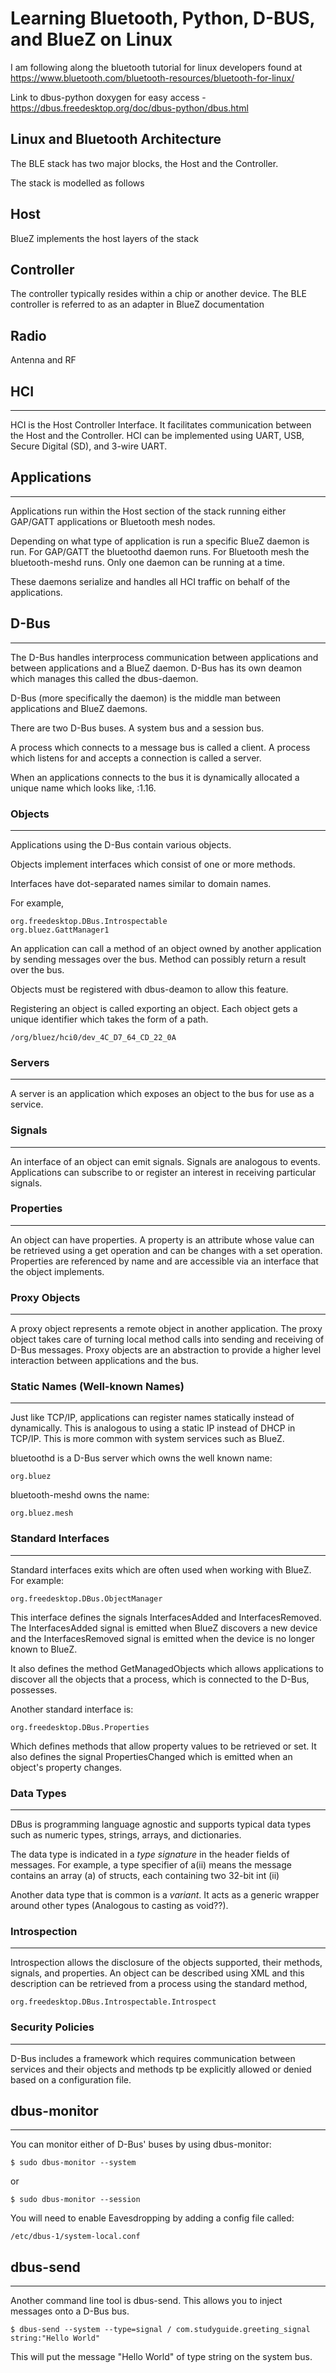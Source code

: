 # Learning Bluetooth, Python, D-BUS, and BlueZ on Linux

I am following along the bluetooth tutorial for linux developers found at https://www.bluetooth.com/bluetooth-resources/bluetooth-for-linux/

Link to dbus-python doxygen for easy access - https://dbus.freedesktop.org/doc/dbus-python/dbus.html

## Linux and Bluetooth Architecture

The BLE stack has two major blocks, the Host and the Controller.

The stack is modelled as follows

Host
--------------------
BlueZ implements the host layers of the stack

Controller
--------------------
The controller typically resides within a chip or another device. The BLE controller is referred to as an adapter in BlueZ documentation

Radio
--------------------
Antenna and RF

## HCI
---
HCI is the Host Controller Interface. It facilitates communication between the Host and the Controller. HCI can be implemented using UART, USB, Secure Digital (SD), and 3-wire UART.

## Applications
---
Applications run within the Host section of the stack running either GAP/GATT applications or Bluetooth mesh nodes.

Depending on what type of application is run a specific BlueZ daemon is run. For GAP/GATT the bluetoothd daemon runs. For Bluetooth mesh the bluetooth-meshd runs. Only one daemon can be running at a time.

These daemons serialize and handles all HCI traffic on behalf of the applications.

## D-Bus
---
The D-Bus handles interprocess communication between applications and between applications and a BlueZ daemon. D-Bus has its own deamon which manages this called the dbus-daemon.

D-Bus (more specifically the daemon) is the middle man between applications and BlueZ daemons.

There are two D-Bus buses. A system bus and a session bus.

A process which connects to a message bus is called a client. A process which listens for and accepts a connection is called a server. 

When an applications connects to the bus it is dynamically allocated a unique name which looks like, :1.16.

### Objects
---
Applications using the D-Bus contain various objects.

Objects implement interfaces which consist of one or more methods.

Interfaces have dot-separated names similar to domain names. 

For example,

    org.freedesktop.DBus.Introspectable
    org.bluez.GattManager1

An application can call a method of an object owned by another application by sending messages over the bus. Method can possibly return a result over the bus.

Objects must be registered with dbus-deamon to allow this feature.

Registering an object is called exporting an object. Each object gets a unique identifier which takes the form of a path.

    /org/bluez/hci0/dev_4C_D7_64_CD_22_0A

### Servers
---
A server is an application which exposes an object to the bus for use as a service.

### Signals
---
An interface of an object can emit signals. Signals are analogous to events. Applications can subscribe to or register an interest in receiving particular signals.

### Properties
---
An object can have properties. A property is an attribute whose value can be retrieved using a get operation and can be changes with a set operation. Properties are referenced by name and are accessible via an interface that the object implements.

### Proxy Objects
---
A proxy object represents a remote object in another application. The proxy object takes care of turning local method calls into sending and receiving of D-Bus messages. Proxy objects are an abstraction to provide a higher level interaction between applications and the bus.

### Static Names (Well-known Names)
---
Just like TCP/IP, applications can register names statically instead of dynamically. This is analogous to using a static IP instead of DHCP in TCP/IP. This is more common with system services such as BlueZ.

bluetoothd is a D-Bus server which owns the well known name:
    
    org.bluez
bluetooth-meshd owns the name:

    org.bluez.mesh

### Standard Interfaces
---
Standard interfaces exits which are often used when working with BlueZ. For example:

    org.freedesktop.DBus.ObjectManager
This interface defines the signals InterfacesAdded and InterfacesRemoved. The InterfacesAdded signal is emitted when BlueZ discovers a new device and the InterfacesRemoved signal is emitted when the device is no longer known to BlueZ.

It also defines the method GetManagedObjects which allows applications to discover all the objects that a process, which is connected to the D-Bus, possesses.

Another standard interface is:

    org.freedesktop.DBus.Properties
Which defines methods that allow property values to be retrieved or set. It also defines the signal PropertiesChanged which is emitted when an object's property changes.

### Data Types
---
DBus is programming language agnostic and supports typical data types such as numeric types, strings, arrays, and dictionaries.

The data type is indicated in a *type signature* in the header fields of messages. For example, a type specifier of a(ii) means the message contains an array (a) of structs, each containing two 32-bit int (ii)

Another data type that is common is a *variant*. It acts as a generic wrapper around other types (Analogous to casting as void??).

### Introspection
---
Introspection allows the disclosure of the objects supported, their methods, signals, and properties. An object can be described using XML and this description can be retrieved from a process using the standard method,

    org.freedesktop.DBus.Introspectable.Introspect

### Security Policies
---
D-Bus includes a framework which requires communication between services and their objects and methods tp be explicitly allowed or denied based on a configuration file.

## dbus-monitor
---
You can monitor either of D-Bus' buses by using dbus-monitor:

    $ sudo dbus-monitor --system
or

    $ sudo dbus-monitor --session
You will need to enable Eavesdropping by adding a config file called:

    /etc/dbus-1/system-local.conf

## dbus-send
---
Another command line tool is dbus-send. This allows you to inject messages onto a D-Bus bus.

    $ dbus-send --system --type=signal / com.studyguide.greeting_signal string:"Hello World"
This will put the message "Hello World" of type string on the system bus.